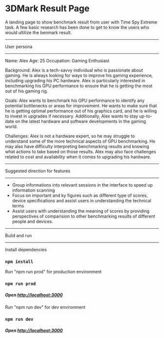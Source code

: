 # 3DMark Result Page

A landing page to show benchmark result from user with Time Spy Extreme task. A few basic research has been done to get to know the users who would ultilize the benmark result.

***
User persona
***

Name: Alex
Age: 25
Occupation: Gaming Enthusiast

Background: Alex is a tech-savvy individual who is passionate about gaming. He is always looking for ways to improve his gaming experience, including upgrading his PC hardware. Alex is particularly interested in benchmarking his GPU performance to ensure that he is getting the most out of his gaming rig.

Goals: Alex wants to benchmark his GPU performance to identify any potential bottlenecks or areas for improvement. He wants to make sure that he is getting optimal performance out of his graphics card, and he is willing to invest in upgrades if necessary. Additionally, Alex wants to stay up-to-date on the latest hardware and software developments in the gaming world.

Challenges: Alex is not a hardware expert, so he may struggle to understand some of the more technical aspects of GPU benchmarking. He may also have difficulty interpreting benchmarking results and knowing what actions to take based on those results. Alex may also face challenges related to cost and availability when it comes to upgrading his hardware.

***
Suggested direction for features
***

- Group informations into relevant sessions in the interface to speed up information scanning
- Focus on important and ky figures such as different type of scores, device specifications and assist users in understanding the technical terms
- Assist users with understanding the meaning of scores by providing perspectives of comparision to other benchmarking results of different people and devices.

***
Build and run
***

Install dependencies
### `npm install`

Run "npm run prod" for production environment
### `npm run prod`
##### Open [http://localhost:3000](http://localhost:3000)

Run "npm run dev" for dev environment
### `npm run dev`
##### Open [http://localhost:3000](http://localhost:3000)